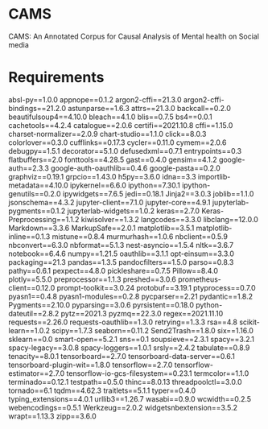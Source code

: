 # CAMS
CAMS: An Annotated Corpus for Causal Analysis of Mental health on Social media

# Requirements

absl-py==1.0.0
appnope==0.1.2
argon2-cffi==21.3.0
argon2-cffi-bindings==21.2.0
astunparse==1.6.3
attrs==21.3.0
backcall==0.2.0
beautifulsoup4==4.10.0
bleach==4.1.0
blis==0.7.5
bs4==0.0.1
cachetools==4.2.4
catalogue==2.0.6
certifi==2021.10.8
cffi==1.15.0
charset-normalizer==2.0.9
chart-studio==1.1.0
click==8.0.3
colorlover==0.3.0
cufflinks==0.17.3
cycler==0.11.0
cymem==2.0.6
debugpy==1.5.1
decorator==5.1.0
defusedxml==0.7.1
entrypoints==0.3
flatbuffers==2.0
fonttools==4.28.5
gast==0.4.0
gensim==4.1.2
google-auth==2.3.3
google-auth-oauthlib==0.4.6
google-pasta==0.2.0
graphviz==0.19.1
grpcio==1.43.0
h5py==3.6.0
idna==3.3
importlib-metadata==4.10.0
ipykernel==6.6.0
ipython==7.30.1
ipython-genutils==0.2.0
ipywidgets==7.6.5
jedi==0.18.1
Jinja2==3.0.3
joblib==1.1.0
jsonschema==4.3.2
jupyter-client==7.1.0
jupyter-core==4.9.1
jupyterlab-pygments==0.1.2
jupyterlab-widgets==1.0.2
keras==2.7.0
Keras-Preprocessing==1.1.2
kiwisolver==1.3.2
langcodes==3.3.0
libclang==12.0.0
Markdown==3.3.6
MarkupSafe==2.0.1
matplotlib==3.5.1
matplotlib-inline==0.1.3
mistune==0.8.4
murmurhash==1.0.6
nbclient==0.5.9
nbconvert==6.3.0
nbformat==5.1.3
nest-asyncio==1.5.4
nltk==3.6.7
notebook==6.4.6
numpy==1.21.5
oauthlib==3.1.1
opt-einsum==3.3.0
packaging==21.3
pandas==1.3.5
pandocfilters==1.5.0
parso==0.8.3
pathy==0.6.1
pexpect==4.8.0
pickleshare==0.7.5
Pillow==8.4.0
plotly==5.5.0
preprocessor==1.1.3
preshed==3.0.6
prometheus-client==0.12.0
prompt-toolkit==3.0.24
protobuf==3.19.1
ptyprocess==0.7.0
pyasn1==0.4.8
pyasn1-modules==0.2.8
pycparser==2.21
pydantic==1.8.2
Pygments==2.10.0
pyparsing==3.0.6
pyrsistent==0.18.0
python-dateutil==2.8.2
pytz==2021.3
pyzmq==22.3.0
regex==2021.11.10
requests==2.26.0
requests-oauthlib==1.3.0
retrying==1.3.3
rsa==4.8
scikit-learn==1.0.2
scipy==1.7.3
seaborn==0.11.2
Send2Trash==1.8.0
six==1.16.0
sklearn==0.0
smart-open==5.2.1
sns==0.1
soupsieve==2.3.1
spacy==3.2.1
spacy-legacy==3.0.8
spacy-loggers==1.0.1
srsly==2.4.2
tabulate==0.8.9
tenacity==8.0.1
tensorboard==2.7.0
tensorboard-data-server==0.6.1
tensorboard-plugin-wit==1.8.0
tensorflow==2.7.0
tensorflow-estimator==2.7.0
tensorflow-io-gcs-filesystem==0.23.1
termcolor==1.1.0
terminado==0.12.1
testpath==0.5.0
thinc==8.0.13
threadpoolctl==3.0.0
tornado==6.1
tqdm==4.62.3
traitlets==5.1.1
typer==0.4.0
typing_extensions==4.0.1
urllib3==1.26.7
wasabi==0.9.0
wcwidth==0.2.5
webencodings==0.5.1
Werkzeug==2.0.2
widgetsnbextension==3.5.2
wrapt==1.13.3
zipp==3.6.0
